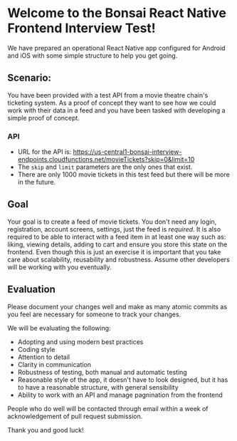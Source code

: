 # Welcome to the Bonsai React Native Frontend Interview Test!

We have prepared an operational React Native app configured for Android and iOS with some simple structure to help you get going. 

## Scenario:
You have been provided with a test API from a movie theatre chain's ticketing system. As a proof of concept they want to see how we could work with their data in a feed and you have been tasked with developing a simple proof of concept.

### API
- URL for the API is: https://us-central1-bonsai-interview-endpoints.cloudfunctions.net/movieTickets?skip=0&limit=10
- The `skip` and `limit` parameters are the only ones that exist.
- There are only 1000 movie tickets in this test feed but there will be more in the future. 

## Goal
Your goal is to create a feed of movie tickets. You don't need any login, registration, account screens, settings, just the feed is *required*. It is also required to be able to interact with a feed item in at least one way such as: liking, viewing details, adding to cart and ensure you store this state on the frontend. Even though this is just an exercise it is important that you take care about scalability, reusability and robustness. Assume other developers will be working with you eventually.

## Evaluation
Please document your changes well and make as many atomic commits as you feel are necessary for someone to track your changes. 

We will be evaluating the following:
- Adopting and using modern best practices
- Coding style
- Attention to detail
- Clarity in communication
- Robustness of testing, both manual and automatic testing
- Reasonable style of the app, it doesn't have to look designed, but it has to have a reasonable structure, with general sensibility
- Ability to work with an API and manage pagnination from the frontend

People who do well will be contacted through email within a week of acknowledgement of pull request submission.

Thank you and good luck!

